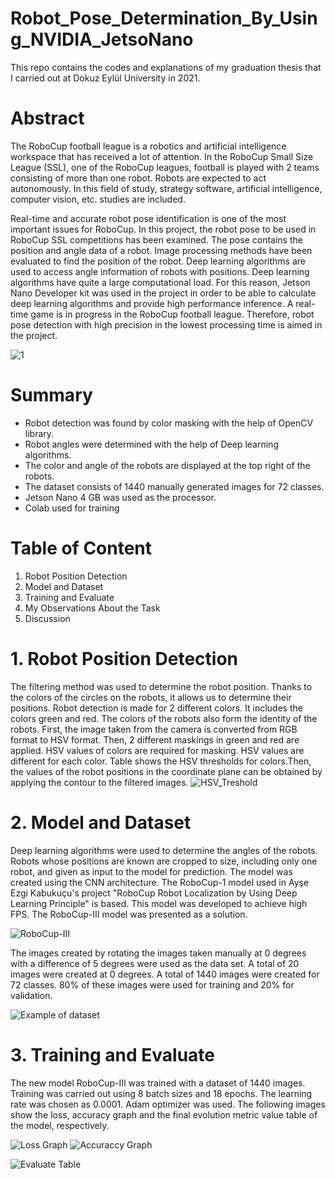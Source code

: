 
# Robot_Pose_Determination_By_Using_NVIDIA_JetsoNano
This repo contains the codes and explanations of my graduation thesis that I carried out at Dokuz Eylül University in 2021.

# Abstract

   The RoboCup football league is a robotics and artificial intelligence workspace that has received a lot of attention. In the RoboCup Small Size League (SSL), one of the RoboCup 
leagues, football is played with 2 teams consisting of more than one robot. Robots are expected to act autonomously. In this field of study, strategy software, artificial 
intelligence, computer vision, etc. studies are included.

   Real-time and accurate robot pose identification is one of the most important issues for RoboCup. In this project, the robot pose to be used in RoboCup SSL competitions has 
been examined. The pose contains the position and angle data of a robot. Image processing methods have been evaluated to find the position of the robot. Deep learning algorithms 
are used to access angle information of robots with positions. Deep learning algorithms have quite a large computational load. For this reason, Jetson Nano Developer kit was used 
in the project in order to be able to calculate deep learning algorithms and provide high performance inference. A real-time game is in progress in the RoboCup football league. 
Therefore, robot pose detection with high precision in the lowest processing time is aimed in the project.

   ![1](https://user-images.githubusercontent.com/84620286/128405283-802e0e4c-8617-4bd6-aa5f-97330be3fbfd.PNG)

# Summary
- Robot detection was found by color masking with the help of OpenCV library.
- Robot angles were determined with the help of Deep learning algorithms.
- The color and angle of the robots are displayed at the top right of the robots.
- The dataset consists of 1440 manually generated images for 72 classes.
- Jetson Nano 4 GB was used as the processor.
- Colab used for training

# Table of Content
1. Robot Position Detection
2. Model and Dataset
3. Training and Evaluate
4. My Observations About the Task
5. Discussion

# 1. Robot Position Detection

   The filtering method was used to determine the robot position. Thanks to the colors of the circles on the robots, it allows us to determine their positions. Robot detection
is made for 2 different colors. It includes the colors green and red. The colors of the robots also form the identity of the robots. First, the image taken from the camera is
converted from RGB format to HSV format. Then, 2 different maskings in green and red are applied. HSV values of colors are required for masking. HSV values are different for
each color. Table  shows the HSV thresholds for colors.Then, the values of the robot positions in the coordinate plane can be obtained by applying the contour to the filtered
images.
![HSV_Treshold](https://user-images.githubusercontent.com/84620286/128512685-c3c2e88c-f034-4941-a21b-456a4f0f465a.PNG)

# 2. Model and Dataset
Deep learning algorithms were used to determine the angles of the robots. Robots whose positions are known are cropped to size, including only one robot, and
given as input to the model for prediction. The model was created using the CNN architecture. The RoboCup-1 model used in Ayşe Ezgi Kabukuçu's project "RoboCup
Robot Localization by Using Deep Learning Principle" is based. This model was developed to achieve high FPS. The RoboCup-III model was presented as a solution.

![RoboCup-III](https://user-images.githubusercontent.com/84620286/128514513-46740e47-7e55-4965-b651-3ade52ba34ae.PNG)

The images created by rotating the images taken manually at 0 degrees with a difference of 5 degrees were used as the data set. A total of 20 images were created at 0 degrees. A
total of 1440 images were created for 72 classes. 80% of these images were used for training and 20% for validation.

![Example of dataset](https://user-images.githubusercontent.com/84620286/128515873-ddf5d9dc-f856-4f6a-a06e-c0b2231d1726.PNG)

# 3. Training and Evaluate

The new model RoboCup-III was trained with a dataset of 1440 images. Training was carried out using 8 batch sizes and 18 epochs. The learning rate was chosen as 0.0001. Adam
optimizer was used. The following images show the loss, accuracy graph and the final evolution metric value table of the model, respectively.

![Loss Graph](https://user-images.githubusercontent.com/84620286/128518043-b567b0cf-c79b-48de-b8db-f801b6d7737c.PNG)
![Accuraccy Graph](https://user-images.githubusercontent.com/84620286/128518059-8b3d5e5e-acb9-461e-9034-d52cb9202419.PNG)

![Evaluate Table](https://user-images.githubusercontent.com/84620286/128518069-c5bed163-ae3a-4a6e-81c0-ee6b76e7a006.PNG)

